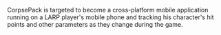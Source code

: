 CorpsePack is targeted to become a cross-platform mobile application running on a LARP player's mobile phone and tracking his character's hit points and other parameters as they change during the game.